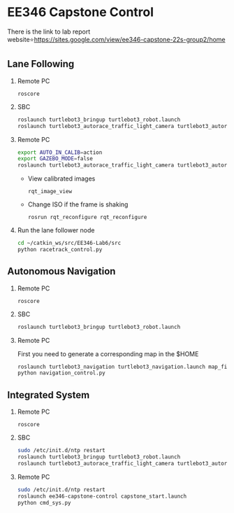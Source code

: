 # EE346 Capstone Control


There is the link to lab report website⭐https://sites.google.com/view/ee346-capstone-22s-group2/home


## Lane Following

1. Remote PC
    ```
    roscore
    ```
2. SBC
    ```bash
    roslaunch turtlebot3_bringup turtlebot3_robot.launch
    roslaunch turtlebot3_autorace_traffic_light_camera turtlebot3_autorace_camera_pi.launch
    ```

3. Remote PC
    ```bash
    export AUTO_IN_CALIB=action
    export GAZEBO_MODE=false
    roslaunch turtlebot3_autorace_traffic_light_camera turtlebot3_autorace_intrinsic_camera_calibration.launch
    ```

   - View calibrated images
       ```
       rqt_image_view
       ```

   - Change ISO if the frame is shaking

       ```
       rosrun rqt_reconfigure rqt_reconfigure
       ```

4. Run the lane follower node
    ```bash
    cd ~/catkin_ws/src/EE346-Lab6/src
    python racetrack_control.py
    ```
## Autonomous Navigation
1. Remote PC
    ```
    roscore
    ```

2. SBC
    ```bash
    roslaunch turtlebot3_bringup turtlebot3_robot.launch
    ```

3. Remote PC

    First you need to generate a corresponding map in the $HOME
    ```bash
    roslaunch turtlebot3_navigation turtlebot3_navigation.launch map_file:=$HOME/map_lab.yaml
    python navigation_control.py
    ```

## Integrated System
1. Remote PC
    ```
    roscore
    ```

1. SBC
    ```bash
    sudo /etc/init.d/ntp restart
    roslaunch turtlebot3_bringup turtlebot3_robot.launch
    roslaunch turtlebot3_autorace_traffic_light_camera turtlebot3_autorace_camera_pi.launch
    ```

2. Remote PC
    ```bash
    sudo /etc/init.d/ntp restart
    roslaunch ee346-capstone-control capstone_start.launch
    python cmd_sys.py
    ```


